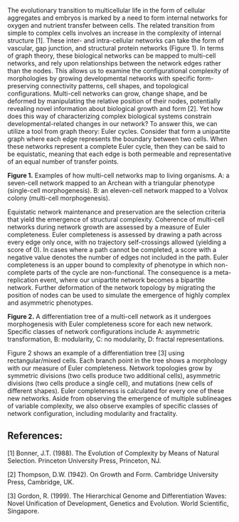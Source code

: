 The evolutionary transition to multicellular life in the form of cellular aggregates and embryos is marked by a need to form internal networks for oxygen and nutrient transfer between cells. The related transition from simple to complex cells involves an increase in the complexity of internal structure [1]. These inter- and intra-cellular networks can take the form of vascular, gap junction, and structural protein networks (Figure 1). In terms of graph theory, these biological networks can be mapped to multi-cell networks, and rely upon relationships between the network edges rather than the nodes. This allows us to examine the configurational complexity of morphologies by growing developmental networks with specific form-preserving connectivity patterns, cell shapes, and topological configurations. Multi-cell networks can grow, change shape, and be deformed by manipulating the relative position of their nodes, potentially revealing novel information about biological growth and form [2]. Yet how does this way of characterizing complex biological systems constrain developmental-related changes in our network? To answer this, we can utilize a tool from graph theory: Euler cycles. Consider that form a unipartite graph where each edge represents the boundary between two cells. When these networks represent a complete Euler cycle, then they can be said to be equistatic, meaning that each edge is both permeable and representative of an equal number of transfer points. 


__Figure 1.__ Examples of how multi-cell networks map to living organisms. A: a seven-cell network mapped to an Archean with a triangular phenotype (single-cell morphogenesis). B: an eleven-cell network mapped to a Volvox colony (multi-cell morphogenesis).

Equistatic network maintenance and preservation are the selection criteria that yield the emergence of structural complexity. Coherence of multi-cell networks during network growth are assessed by a measure of Euler completeness. Euler completeness is assessed by drawing a path across every edge only once, with no trajectory self-crossings allowed (yielding a score of 0). In cases where a path cannot be completed, a score with a negative value denotes the number of edges not included in the path. Euler completeness is an upper bound to complexity of phenotype in which non-complete parts of the cycle are non-functional. The consequence is a meta-replication event, where our unipartite network becomes a bipartite network. Further deformation of the network topology by migrating the position of nodes can be used to simulate the emergence of highly complex and asymmetric phenotypes. 

__Figure 2.__ A differentiation tree of a multi-cell network as it undergoes morphogenesis with Euler completeness score for each new network. Specific classes of network configurations include A: asymmetric transformation, B: modularity, C: no modularity, D: fractal representations.

Figure 2 shows an example of a differentiation tree [3] using rectangular/mixed cells. Each branch point in the tree shows a morphology with our measure of Euler completeness. Network topologies grow by symmetric divisions (two cells produce two additional cells), asymmetric divisions (two cells produce a single cell), and mutations (new cells of different shapes). Euler completeness is calculated for every one of these new networks. Aside from observing the emergence of multiple sublineages of variable complexity, we also observe examples of specific classes of network configuration, including modularity and fractality. 

## References:
[1] Bonner, J.T. (1988). The Evolution of Complexity by Means of Natural Selection. Princeton University Press, Princeton, NJ.

[2] Thompson, D.W. (1942). On Growth and Form. Cambridge University Press, Cambridge, UK.

[3] Gordon, R. (1999). The Hierarchical Genome and Differentiation Waves: Novel Unification of Development, Genetics and Evolution. World Scientific, Singapore.
